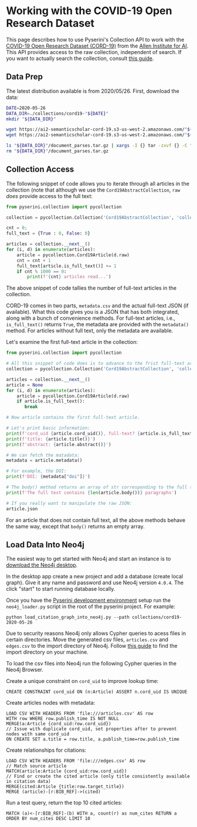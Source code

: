 # Working with the COVID-19 Open Research Dataset

This page describes how to use Pyserini's Collection API to work with the [COVID-19 Open Research Dataset (CORD-19)](https://pages.semanticscholar.org/coronavirus-research) from the [Allen Institute for AI](https://allenai.org/).
This API provides access to the raw collection, independent of search.
If you want to actually search the collection, consult [this guide](https://github.com/castorini/anserini/blob/master/docs/experiments-cord19.md).

## Data Prep

The latest distribution available is from 2020/05/26.
First, download the data:

```bash
DATE=2020-05-26
DATA_DIR=./collections/cord19-"${DATE}"
mkdir "${DATA_DIR}"

wget https://ai2-semanticscholar-cord-19.s3-us-west-2.amazonaws.com/"${DATE}"/document_parses.tar.gz -P "${DATA_DIR}"
wget https://ai2-semanticscholar-cord-19.s3-us-west-2.amazonaws.com/"${DATE}"/metadata.csv -P "${DATA_DIR}"

ls "${DATA_DIR}"/document_parses.tar.gz | xargs -I {} tar -zxvf {} -C "${DATA_DIR}"
rm "${DATA_DIR}"/document_parses.tar.gz
```

## Collection Access

The following snippet of code allows you to iterate through all articles in the collection (note that although we use the `Cord19AbstractCollection`, `raw` _does_ provide access to the full text:

```python
from pyserini.collection import pycollection

collection = pycollection.Collection('Cord19AbstractCollection', 'collections/cord19-2020-05-26')

cnt = 0;
full_text = {True : 0, False: 0}

articles = collection.__next__()
for (i, d) in enumerate(articles):
    article = pycollection.Cord19Article(d.raw)
    cnt = cnt + 1
    full_text[article.is_full_text()] += 1
    if cnt % 1000 == 0:
        print(f'{cnt} articles read...')
```

The above snippet of code tallies the number of full-text articles in the collection.

CORD-19 comes in two parts, `metadata.csv` and the actual full-text JSON (if available).
What this code gives you is a JSON that has both integrated, along with a bunch of convenience methods.
For full-text articles, i.e., `is_full_text()` returns `True`, the metadata are provided with the `metadata()` method.
For articles without full text, only the metadata are available.

Let's examine the first full-text article in the collection:

```python
from pyserini.collection import pycollection

# All this snippet of code does is to advance to the frist full-text article:
collection = pycollection.Collection('Cord19AbstractCollection', 'collections/cord19-2020-05-26')

articles = collection.__next__()
article = None
for (i, d) in enumerate(articles):
    article = pycollection.Cord19Article(d.raw)
    if article.is_full_text():
       break

# Now article contains the first full-text article.

# Let's print basic information:
print(f'cord_uid {article.cord_uid()}, full-text? {article.is_full_text()}')
print(f'title: {article.title()}')
print(f'abstract: {article.abstract()}')

# We can fetch the matadata:
metadata = article.metadata()

# For example, the DOI:
print(f'DOI: {metadata["doi"]}')

# The body() method returns an array of str corresponding to the full text.
print(f'The full text contains {len(article.body())} paragraphs')

# If you really want to manipulate the raw JSON:
article.json
```

For an article that does not contain full text, all the above methods behave the same way, except that `body()` returns an empty array.


## Load Data Into Neo4j

The easiest way to get started with Neo4j and start an instance is to [download the Neo4j desktop](https://neo4j.com/download-center/).

In the desktop app create a new project and add a database (create local graph). Give it any name and password and use Neo4j version `4.0.4`. The click "start" to start running database locally.

Once you have the [Pyserini development environment](https://github.com/castorini/pyserini#development-installation) setup run the `neo4j_loader.py` script in the root of the pyserini project. For example:
```
python load_citation_graph_into_neo4j.py --path collections/cord19-2020-05-26
```

Due to security reasons Neo4j only allows Cypher queries to acess files in certain directories. Move the generated csv files, `articles.csv` and `edges.csv` to the import directory of Neo4j. Follow [this guide](https://neo4j.com/docs/operations-manual/current/configuration/file-locations/) to find the import directory on your machine.


To load the csv files into Neo4j run the following Cypher queries in the Neo4j Browser.

Create a unique constraint on `cord_uid` to improve lookup time:
```
CREATE CONSTRAINT cord_uid ON (n:Article) ASSERT n.cord_uid IS UNIQUE
```

Create articles nodes with metadata:
```
LOAD CSV WITH HEADERS FROM 'file:///articles.csv' AS row
WITH row WHERE row.publish_time IS NOT NULL
MERGE(a:Article {cord_uid:row.cord_uid})
// Issue with duplicate cord_uid, set properties after to prevent nodes with same cord_uid
ON CREATE SET a.title = row.title, a.publish_time=row.publish_time
```


Create relationships for citations:
```
LOAD CSV WITH HEADERS FROM 'file:///edges.csv' AS row
// Match source article
MATCH(article:Article {cord_uid:row.cord_uid})
// Find or create the cited article (only title consistently available in citation data)
MERGE(cited:Article {title:row.target_title})
MERGE (article)-[r:BIB_REF]->(cited)
```


Run a test query, return the top 10 cited articles:
```
MATCH (a)<-[r:BIB_REF]-(b) WITH a, count(r) as num_cites RETURN a ORDER BY num_cites DESC LIMIT 10
```


